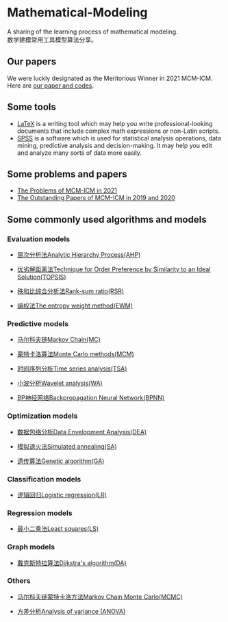 # Mathematical-Modeling

A sharing of the learning process of mathematical modeling.<br/>
数学建模常用工具模型算法分享。

## Our papers
We were luckly designated as the Meritorious Winner in 2021 MCM-ICM. Here are [our paper and codes](./Our_Paper).

## Some tools
* [LaTeX](./LaTeX) is a writing tool which may help you write professional-looking documents that include complex math expressions or non-Latin scripts. <br/>
* [SPSS](./SPSS) is a software which is used for statistical analysis operations, data mining, predictive analysis and decision-making. It may help you edit and analyze many sorts of data more easily.

## Some problems and papers
* [The Problems of MCM-ICM in 2021](./2021_MCM-ICM_Problems)
* [The Outstanding Papers of MCM-ICM in 2019 and 2020](./Outstanding_Papers_of_MCM-ICM) 

## Some commonly used algorithms and models
### Evaluation models
* [层次分析法Analytic Hierarchy Process(AHP)](./Analytic_Hierarchy_Process(AHP))

* [优劣解距离法Technique for Order Preference by Similarity to an Ideal Solution(TOPSIS)](./Technique_for_Order_Preference_by_Similarity_to_an_Ideal_Solution(Topsis))

* [秩和比综合分析法Rank-sum ratio(RSR)](./Rank-sum_ratio(RSR))

* [熵权法The entropy weight method(EWM)](./The_entropy_weight_method(EWM))
### Predictive models
* [马尔科夫链Markov Chain(MC)](./Markov_Chain(MC))

* [蒙特卡洛算法Monte Carlo methods(MCM)](./Monte_Carlo_method(MCM))

* [时间序列分析Time series analysis(TSA)](./Time_series_analysis(TSA))

* [小波分析Wavelet analysis(WA)](./Wavelet_analysis(WA))

* [BP神经网络Backpropagation Neural Network(BPNN)](./Backpropagation_Neural_Network(BPNN))
### Optimization models
* [数据包络分析Data Envelopment Analysis(DEA)](https://github.com/HeXavi8/Mathematical-Modeling/blob/main/Data_Envelopment_Analysis(DEA))

* [模拟退火法Simulated annealing(SA)](./Simulated_annealing(SA))

* [遗传算法Genetic algorithm(GA)](./Genetic_algorithm(GA))
### Classification models
* [逻辑回归Logistic regression(LR)](./Logistic_regression(LR))
### Regression models
* [最小二乘法Least squares(LS)](./Least_squares(LS))
### Graph models
* [戴克斯特拉算法Dijkstra's algorithm(DA)](https://github.com/HeXavi8/Mathematical-Modeling/blob/main/Dijkstra's_algorithm(DA))

### Others
* [马尔科夫链蒙特卡洛方法Markov Chain Monte Carlo(MCMC)](./Markov_Chain_Monte_Carlo(MCMC))

* [方差分析Analysis of variance (ANOVA)](./Analysis_of_variance(ANOVA))
